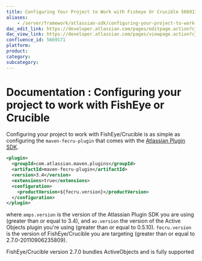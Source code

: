 ```yaml
---
title: Configuring Your Project to Work with Fisheye Or Crucible 5669171
aliases:
    - /server/framework/atlassian-sdk/configuring-your-project-to-work-with-fisheye-or-crucible-5669171.html
dac_edit_link: https://developer.atlassian.com/pages/editpage.action?cjm=wozere&pageId=5669171
dac_view_link: https://developer.atlassian.com/pages/viewpage.action?cjm=wozere&pageId=5669171
confluence_id: 5669171
platform:
product:
category:
subcategory:
---
```

# Documentation : Configuring your project to work with FishEye or Crucible

Configuring your project to work with FishEye/Crucible is as simple as configuring the `maven-fecru-plugin` that comes with the [Atlassian Plugin SDK](/server/framework/atlassian-sdk/set-up-the-atlassian-plugin-sdk-and-build-a-project).

``` xml
<plugin>
  <groupId>com.atlassian.maven.plugins</groupId>
  <artifactId>maven-fecru-plugin</artifactId>
  <version>3.4</version>
  <extensions>true</extensions>
  <configuration>
    <productVersion>${fecru.version}</productVersion>
  </configuration>
</plugin>
```

where `amps.version` is the version of the Atlassian Plugin SDK you are using (greater than or equal to 3.4), and `ao.version` the version of the Active Objects plugin you're using (greater than or equal to 0.5.10). `fecru.version` is the version of FishEye/Crucible you are targeting (greater than or equal to 2.7.0-20110906235809).

FishEye/Crucible version 2.7.0 bundles ActiveObjects and is fully supported












































































































































































































































































































































































































































































